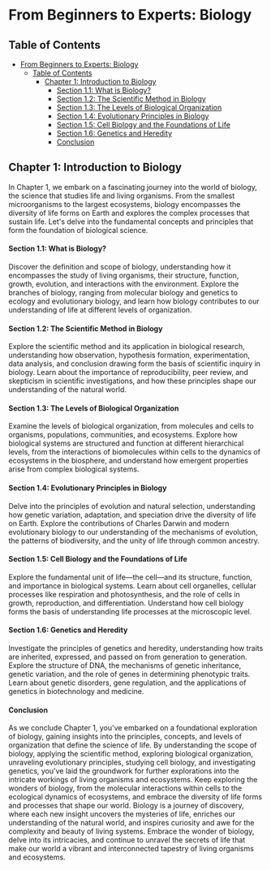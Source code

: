 # From Beginners to Experts: Biology

## Table of Contents

- [From Beginners to Experts: Biology](#from-beginners-to-experts-biology)
  - [Table of Contents](#table-of-contents)
    - [Chapter 1: Introduction to Biology](#chapter-1-introduction-to-biology)
      - [Section 1.1: What is Biology?](#section-11-what-is-biology)
      - [Section 1.2: The Scientific Method in Biology](#section-12-the-scientific-method-in-biology)
      - [Section 1.3: The Levels of Biological Organization](#section-13-the-levels-of-biological-organization)
      - [Section 1.4: Evolutionary Principles in Biology](#section-14-evolutionary-principles-in-biology)
      - [Section 1.5: Cell Biology and the Foundations of Life](#section-15-cell-biology-and-the-foundations-of-life)
      - [Section 1.6: Genetics and Heredity](#section-16-genetics-and-heredity)
      - [Conclusion](#conclusion)

## Chapter 1: Introduction to Biology

In Chapter 1, we embark on a fascinating journey into the world of biology, the science that studies life and living organisms. From the smallest microorganisms to the largest ecosystems, biology encompasses the diversity of life forms on Earth and explores the complex processes that sustain life. Let's delve into the fundamental concepts and principles that form the foundation of biological science.

#### Section 1.1: What is Biology?

Discover the definition and scope of biology, understanding how it encompasses the study of living organisms, their structure, function, growth, evolution, and interactions with the environment. Explore the branches of biology, ranging from molecular biology and genetics to ecology and evolutionary biology, and learn how biology contributes to our understanding of life at different levels of organization.

#### Section 1.2: The Scientific Method in Biology

Explore the scientific method and its application in biological research, understanding how observation, hypothesis formation, experimentation, data analysis, and conclusion drawing form the basis of scientific inquiry in biology. Learn about the importance of reproducibility, peer review, and skepticism in scientific investigations, and how these principles shape our understanding of the natural world.

#### Section 1.3: The Levels of Biological Organization

Examine the levels of biological organization, from molecules and cells to organisms, populations, communities, and ecosystems. Explore how biological systems are structured and function at different hierarchical levels, from the interactions of biomolecules within cells to the dynamics of ecosystems in the biosphere, and understand how emergent properties arise from complex biological systems.

#### Section 1.4: Evolutionary Principles in Biology

Delve into the principles of evolution and natural selection, understanding how genetic variation, adaptation, and speciation drive the diversity of life on Earth. Explore the contributions of Charles Darwin and modern evolutionary biology to our understanding of the mechanisms of evolution, the patterns of biodiversity, and the unity of life through common ancestry.

#### Section 1.5: Cell Biology and the Foundations of Life

Explore the fundamental unit of life—the cell—and its structure, function, and importance in biological systems. Learn about cell organelles, cellular processes like respiration and photosynthesis, and the role of cells in growth, reproduction, and differentiation. Understand how cell biology forms the basis of understanding life processes at the microscopic level.

#### Section 1.6: Genetics and Heredity

Investigate the principles of genetics and heredity, understanding how traits are inherited, expressed, and passed on from generation to generation. Explore the structure of DNA, the mechanisms of genetic inheritance, genetic variation, and the role of genes in determining phenotypic traits. Learn about genetic disorders, gene regulation, and the applications of genetics in biotechnology and medicine.

#### Conclusion

As we conclude Chapter 1, you've embarked on a foundational exploration of biology, gaining insights into the principles, concepts, and levels of organization that define the science of life. By understanding the scope of biology, applying the scientific method, exploring biological organization, unraveling evolutionary principles, studying cell biology, and investigating genetics, you've laid the groundwork for further explorations into the intricate workings of living organisms and ecosystems. Keep exploring the wonders of biology, from the molecular interactions within cells to the ecological dynamics of ecosystems, and embrace the diversity of life forms and processes that shape our world. Biology is a journey of discovery, where each new insight uncovers the mysteries of life, enriches our understanding of the natural world, and inspires curiosity and awe for the complexity and beauty of living systems. Embrace the wonder of biology, delve into its intricacies, and continue to unravel the secrets of life that make our world a vibrant and interconnected tapestry of living organisms and ecosystems.